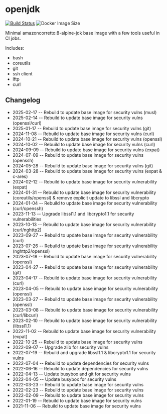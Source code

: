 # openjdk

[![Build Status](https://countingup.semaphoreci.com/badges/docker-openjdk/branches/master.svg?style=shields)](https://countingup.semaphoreci.com/projects/docker-openjdk) ![Docker Image Size](https://img.shields.io/docker/image-size/countingup/openjdk/8)

Minimal amazoncorretto:8-alpine-jdk base image with a few tools useful in CI jobs.

Includes:
 - bash
 - coreutils
 - git
 - ssh client
 - lftp
 - curl

## Changelog

 - 2025-02-17 -- Rebuild to update base image for security vulns (musl)
 - 2025-02-14 -- Rebuild to update base image for security vulns (openssl/curl)
 - 2025-01-17 -- Rebuild to update base image for security vulns (git)
 - 2024-11-08 -- Rebuild to update base image for security vulns (curl)
 - 2024-10-21 -- Rebuild to update base image for security vulns (openssl)
 - 2024-10-02 -- Rebuild to update base image for security vulns (curl)
 - 2024-09-09 -- Rebuild to update base image for security vulns (expat)
 - 2024-07-09 -- Rebuild to update base image for security vulns (openssh)
 - 2024-05-28 -- Rebuild to update base image for security vulns (git)
 - 2024-03-28 -- Rebuild to update base image for security vulns (expat & c-ares)
 - 2024-02-12 -- Rebuild to update base image for security vulnerability (expat)
 - 2024-01-31 -- Rebuild to update base image for security vulnerability (coreutils/openssl) & remove explicit update to libssl and libcrypto
 - 2024-01-04 -- Rebuild to update base image for security vulnerability (curl/openssh)
 - 2023-11-13 -- Upgrade libssl1.1 and libcrypto1.1 for security vulnerabilities
 - 2023-10-13 -- Rebuild to update base image for security vulnerability (curl/nghttp2)
 - 2023-09-27 -- Rebuild to update base image for security vulnerability (curl)
 - 2023-07-26 -- Rebuild to update base image for security vulnerability (nghttp2/openssl)
 - 2023-07-18 -- Rebuild to update base image for security vulnerability (openssl)
 - 2023-04-27 -- Rebuild to update base image for security vulnerability (git)
 - 2023-04-17 -- Rebuild to update base image for security vulnerability (curl)
 - 2023-04-05 -- Rebuild to update base image for security vulnerability (openssl)
 - 2023-03-27 -- Rebuild to update base image for security vulnerability (openssl)
 - 2023-03-08 -- Rebuild to update base image for security vulnerability (curl/libcurl)
 - 2023-02-10 -- Rebuild to update base image for security vulnerability (libssl1.1)
 - 2022-11-02 -- Rebuild to update base image for security vulnerability (expat)
 - 2022-10-25 -- Rebuild to update base image for security vulns
 - 2022-09-07 -- Upgrade zlib for security vulns
 - 2022-07-19 -- Rebuild and upgrade libssl1.1 & libcrypto1.1 for security vulns
 - 2022-07-04 -- Rebuild to update dependencies for security vulns
 - 2022-06-16 -- Rebuild to update dependencies for security vulns
 - 2022-04-13 -- Update busybox and git for security vulns
 - 2022-04-05 -- Update busybox for security vulns
 - 2022-03-23 -- Rebuild to update base image for security vulns
 - 2022-02-23 -- Rebuild to update base image for security vulns
 - 2022-02-09 -- Rebuild to update base image for security vulns
 - 2022-01-19 -- Rebuild to update base image for security vulns
 - 2021-11-06 -- Rebuild to update base image for security vulns
